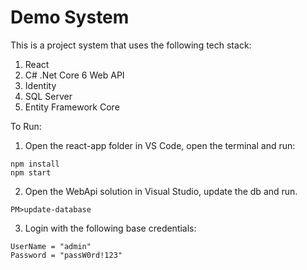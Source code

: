 # Demo System

This is a project system that uses the following tech stack:

1. React
2. C# .Net Core 6 Web API 
3. Identity
4. SQL Server
5. Entity Framework Core


To Run:
1. Open the react-app folder in VS Code, open the terminal and run:
```
npm install
npm start
```
2. Open the WebApi solution in Visual Studio, update the db and run.
```
PM>update-database
```
3. Login with the following base credentials:
```
UserName = "admin"
Password = "passW0rd!123"
```
